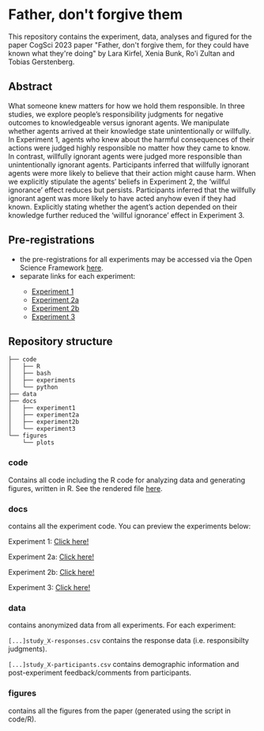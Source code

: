 # Father, don't forgive them

This repository contains the experiment, data, analyses and figured for the paper CogSci 2023 paper "Father, don't forgive them, for they could have known what they're doing" by Lara Kirfel, Xenia Bunk, Ro'i Zultan and Tobias Gerstenberg.

## Abstract

What someone knew matters for how we hold them responsible. In three studies, we explore people’s responsibility judgments for negative outcomes to knowledgeable versus ignorant agents. We manipulate whether agents arrived at their knowledge state unintentionally or willfully. In Experiment 1, agents who knew about the harmful consequences of their actions were judged highly responsible no matter how they came to know. In contrast, willfully ignorant agents were judged more responsible than unintentionally ignorant agents. Participants inferred that willfully ignorant agents were more likely to believe that their action might cause harm. When we explicitly stipulate the agents’ beliefs in Experiment 2, the ‘willful ignorance’ effect reduces but persists. Participants inferred that the willfully ignorant agent was more likely to have acted anyhow even if they had known. Explicitly stating whether the agent’s action depended on their knowledge further reduced the ‘willful ignorance’ effect in Experiment 3.

## Pre-registrations 

<ul>
  <li>the pre-registrations for all experiments may be accessed via the Open Science Framework <a href="https://osf.io/9tm3f/">here</a>.</li> 
  <li>separate links for each experiment:</li>
   <ul>
      <li><a href="https://osf.io/79f8m">Experiment 1</a></li>
      <li><a href="https://osf.io/8dmr4">Experiment 2a</a></li>
      <li><a href="https://osf.io/cnuqb">Experiment 2b</a></li>
      <li><a href="https://osf.io/qdkhc">Experiment 3</a></li>
    </ul>
</ul> 


## Repository structure 

```
├── code
│   ├── R
│   ├── bash
│   ├── experiments
│   └── python
├── data
├── docs
│   ├── experiment1
│   ├── experiment2a
│   ├── experiment2b
│   └── experiment3
└── figures
    └── plots
```

### code 

Contains all code including the R code for analyzing data and generating figures, written in R. 
See the rendered file <a href="https://cicl-stanford.github.io/father-dont-forgive/">here</a>.


### docs

contains all the experiment code. You can preview the experiments below:

Experiment 1: <a href="https://cicl-stanford.github.io/father-dont-forgive/experiment1/index.html?condition=1">Click here!</a>

Experiment 2a: <a href="https://cicl-stanford.github.io/father-dont-forgive/experiment2a/index.html?condition=1">Click here!</a>

Experiment 2b: <a href="https://cicl-stanford.github.io/father-dont-forgive/experiment2b/index.html?condition=1">Click here!</a>

Experiment 3: <a href="https://cicl-stanford.github.io/father-dont-forgive/experiment3/index.html?condition=1">Click here!</a>


### data 

contains anonymized data from all experiments. For each experiment:

<code>[...]study_X-responses.csv</code> contains the response data (i.e. responsibilty judgments).

<code>[...]study_X-participants.csv</code> contains demographic information and post-experiment feedback/comments from participants.

### figures 

contains all the figures from the paper (generated using the script in code/R).



